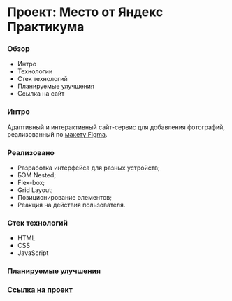 # Проект: Место от Яндекс Практикума

### Обзор

* Интро
* Технологии
* Стек технологий
* Планируемые улучшения
* Ссылка на сайт

### Интро
Адаптивный и интерактивный сайт-сервис для добавления фотографий, реализованный по [макету Figma](https://www.figma.com/file/2cn9N9jSkmxD84oJik7xL7/JavaScript.-Sprint-4?node-id=0%3A1).

### Реализовано

* Разработка интерфейса для разных устройств;
* БЭМ Nested;
* Flex-box;
* Grid Layout;
* Позиционирование элементов;
* Реакция на действия пользователя.

### Стек технологий

* HTML
* CSS
* JavaScript

### Планируемые улучшения

### [Ссылка на проект](https://polovnikova-irina.github.io/mesto/index.html)
